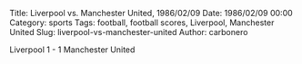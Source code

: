 Title: Liverpool vs. Manchester United, 1986/02/09
Date: 1986/02/09 00:00
Category: sports
Tags: football, football scores, Liverpool, Manchester United
Slug: liverpool-vs-manchester-united
Author: carbonero


Liverpool 1 - 1 Manchester United

